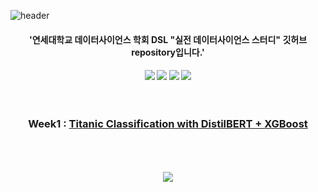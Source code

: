 ![header](https://capsule-render.vercel.app/api?type=waving&color=auto&height=200&section=header&text=실전%20데이터사이언스%20스터디&fontSize=45&fontAlign=65&fontAlignY=35)


<div align="center">
	
<h4> '연세대학교 데이터사이언스 학회 DSL "실전 데이터사이언스 스터디" 깃허브 repository입니다.' <h4/>
<img src="https://img.shields.io/badge/Python-3776AB?style=flat&logo=Python&logoColor=white" />
<img src="https://img.shields.io/badge/Torch-EE4C2C?style=flat&logo=PyTorch&logoColor=white" />
<img src="https://img.shields.io/badge/Flask-000000?style=flat&logo=Flask&logoColor=white" />
<img src="https://img.shields.io/badge/FastAPI-009688?style=flat&logo=FastAPI&logoColor=white" />
<br><br><br>
	  
<h3>Week1 : <a href="https://github.com/a2ran/prac_ds/tree/main/week1">Titanic Classification with DistilBERT + XGBoost</a></h3>
<br><br><br>

</div>
	 
<div align="center">
	<img src="https://github-readme-stats.vercel.app/api/top-langs/?username=a2ran&layout=compact"><br><br>
</div>
